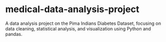 # medical-data-analysis-project
A data analysis project on the Pima Indians Diabetes Dataset, focusing on data cleaning, statistical analysis, and visualization using Python and pandas.
